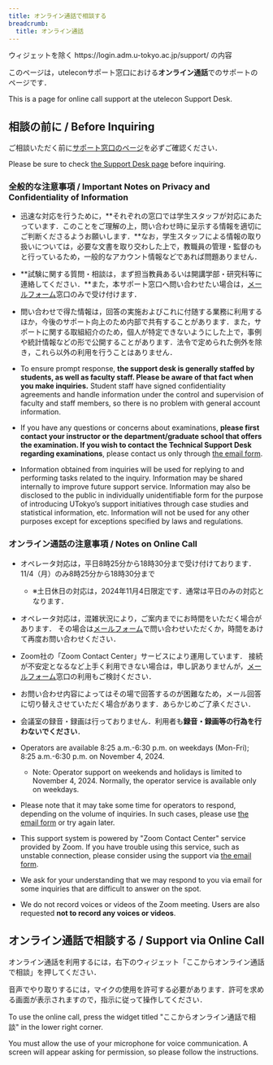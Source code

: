```yaml
---
title: オンライン通話で相談する
breadcrumb:
  title: オンライン通話
---
```


<div class="box">
ウィジェットを除く https://login.adm.u-tokyo.ac.jp/support/ の内容
</div>

このページは，uteleconサポート窓口における**オンライン通話**でのサポートのページです．

This is a page for online call support at the utelecon Support Desk.

## 相談の前に / Before Inquiring

ご相談いただく前に[サポート窓口のページ](/support/)を必ずご確認ください．

Please be sure to check [the Support Desk page](/en/support/) before inquiring.

### 全般的な注意事項 / Important Notes on Privacy and Confidentiality of Information

- 迅速な対応を行うために，**それぞれの窓口では学生スタッフが対応にあたっています．このことをご理解の上，問い合わせ時に呈示する情報を適切にご判断くださるようお願いします．**なお，学生スタッフによる情報の取り扱いについては，必要な文書を取り交わした上で，教職員の管理・監督のもと行っているため，一般的なアカウント情報などであれば問題ありません．
- **試験に関する質問・相談は，まず担当教員あるいは開講学部・研究科等に連絡してください．**また，本サポート窓口へ問い合わせたい場合は，[メールフォーム](./email-form)窓口のみで受け付けます．
- 問い合わせで得た情報は，回答の実施およびこれに付随する業務に利用するほか，今後のサポート向上のため内部で共有することがあります．また，サポートに関する取組紹介のため，個人が特定できないようにした上で，事例や統計情報などの形で公開することがあります．法令で定められた例外を除き，これら以外の利用を行うことはありません．

- To ensure prompt response, **the support desk is generally staffed by students, as well as faculty staff. Please be aware of that fact when you make inquiries.** Student staff have signed confidentiality agreements and handle information under the control and supervision of faculty and staff members, so there is no problem with general account information.
- If you have any questions or concerns about examinations, **please first contact your instructor or the department/graduate school that offers the examination. If you wish to contact the Technical Support Desk regarding examinations**, please contact us only through [the email form](/en/support/email-form). 
- Information obtained from inquiries will be used for replying to and performing tasks related to the inquiry. Information may be shared internally to improve future support service. Information may also be disclosed to the public in individually unidentifiable form for the purpose of introducing UTokyo’s support initiatives through case studies and statistical information, etc. Information will not be used for any other purposes except for exceptions specified by laws and regulations.

### オンライン通話の注意事項 / Notes on Online Call

- オペレータ対応は，平日8時25分から18時30分まで受け付けております．11/4（月）のみ8時25分から18時30分まで
  - ※土日休日の対応は，2024年11月4日限定です．通常は平日のみの対応となります．
- オペレータ対応は，混雑状況により，ご案内までにお時間をいただく場合があります．
  その場合は[メールフォーム](./email-form)で問い合わせいただくか，時間をあけて再度お問い合わせください．
- Zoom社の「Zoom Contact Center」サービスにより運用しています．
  接続が不安定となるなど上手く利用できない場合は，申し訳ありませんが，[メールフォーム](./email-form)窓口の利用もご検討ください．
- お問い合わせ内容によってはその場で回答するのが困難なため，メール回答に切り替えさせていただく場合があります．あらかじめご了承ください．
- 会議室の録音・録画は行っておりません．利用者も**録音・録画等の行為を行わないでください**．

- Operators are available 8:25 a.m.-6:30 p.m. on weekdays (Mon-Fri); 8:25 a.m.-6:30 p.m. on November 4, 2024.
  - Note: Operator support on weekends and holidays is limited to November 4, 2024. Normally, the operator service is available only on weekdays.
- Please note that it may take some time for operators to respond, depending on the volume of inquiries.
  In such cases, please use [the email form](/en/support/email-form) or try again later.
- This support system is powered by "Zoom Contact Center" service provided by Zoom.
  If you have trouble using this service, such as unstable connection, please consider using the support via [the email form](/en/support/email-form).
- We ask for your understanding that we may respond to you via email for some inquiries that are difficult to answer on the spot.
- We do not record voices or videos of the Zoom meeting. Users are also requested **not to record any voices or videos**.

## オンライン通話で相談する / Support via Online Call

オンライン通話を利用するには，右下のウィジェット「ここからオンライン通話で相談」を押してください．

音声でやり取りするには，マイクの使用を許可する必要があります．許可を求める画面が表示されますので，指示に従って操作してください．

To use the online call, press the widget titled "ここからオンライン通話で相談" in the lower right corner.

You must allow the use of your microphone for voice communication. A screen will appear asking for permission, so please follow the instructions.
